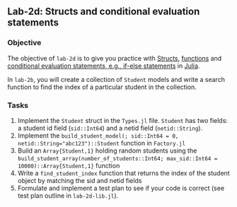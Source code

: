 ## Lab-2d: Structs and conditional evaluation statements

### Objective
The objective of `lab-2d` is to give you practice with [Structs](https://docs.julialang.org/en/v1/base/base/#struct), [functions](https://docs.julialang.org/en/v1/base/base/#function) and [conditional evaluation statements, e.g., if-else statements](https://docs.julialang.org/en/v1/manual/control-flow/#man-conditional-evaluation) in [Julia](https://docs.julialang.org/en/v1/). 

In `lab-2b`, you will create a collection of `Student` models and write a search function to find the index of a particular student in the collection.

### Tasks
1. Implement the `Student` struct in the `Types.jl` file. `Student` has two fields: a student id field (`sid::Int64`) and a netid field (`netid::String`). 
1. Implement the `build_student_model(; sid::Int64 = 0, netid::String="abc123")::Student` function in `Factory.jl`
1. Build an `Array{Student,1}` holding random students using the `build_student_array(number_of_students::Int64; max_sid::Int64 = 10000)::Array{Student,1}` function
1. Write a `find_student_index` function that returns the index of the student object by matching the sid and netid fields
1. Formulate and implement a test plan to see if your code is correct (see test plan outline in `lab-2d-lib.jl`).